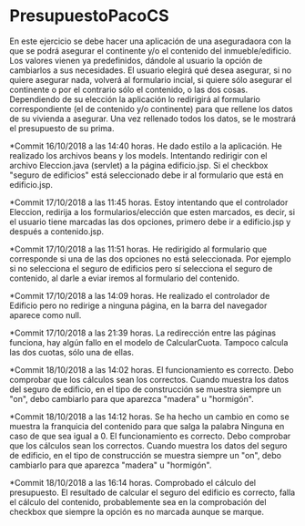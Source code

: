 # PresupuestoPacoCS
En este ejercicio se debe hacer una aplicación de una aseguradaora con la que se podrá asegurar el continente y/o el contenido del inmueble/edificio. Los valores vienen ya predefinidos, dándole al usuario la opción de cambiarlos a sus necesidades. El usuario elegirá qué desea asegurar, si no quiere asegurar nada, volverá al formulario incial, si quiere sólo asegurar el continente o por el contrario sólo el contenido, o las dos cosas. Dependiendo de su elección la aplicación lo redirigirá al formulario correspondiente (el de contenido y/o continente) para que rellene los datos de su vivienda a asegurar. Una vez rellenado todos los datos, se le mostrará el presupuesto de su prima.

*Commit 16/10/2018 a las 14:40 horas. He dado estilo a la aplicación. He realizado los archivos beans y los models. Intentando redirigir con el archivo Eleccion.java (servlet) a la página edificio.jsp. Si el checkbox "seguro de edificios" está seleccionado debe ir al formulario que está en edificio.jsp.

*Commit 17/10/2018 a las 11:45 horas. Estoy intentando que el controlador Eleccion, redirija a los formularios/elección que esten marcados, es decir, si el usuario tiene marcadas las dos opciones, primero debe ir a edificio.jsp y después a contenido.jsp.

*Commit 17/10/2018 a las 11:51 horas. He redirigido al formulario que corresponde si una de las dos opciones no está seleccionada. Por ejemplo si no selecciona el seguro de edificios pero sí selecciona el seguro de contenido, al darle a eviar iremos al formulario del contenido.

*Commit 17/10/2018 a las 14:09 horas. He realizado el controlador de Edificio pero no redirige a ninguna página, en la barra del navegador aparece como null.

*Commit 17/10/2018 a las 21:39 horas. La redirección entre las páginas funciona, hay algún fallo en el modelo de CalcularCuota. Tampoco calcula las dos cuotas, sólo una de ellas.

*Commit 18/10/2018 a las 14:02 horas. El funcionamiento es correcto. Debo comprobar que los cálculos sean los correctos. Cuando muestra los datos del seguro de edificio, en el tipo de construcción se muestra siempre un "on", debo cambiarlo para que aparezca "madera" u "hormigón".

*Commit 18/10/2018 a las 14:12 horas. Se ha hecho un cambio en como se muestra la franquicia del contenido para que salga la palabra Ninguna en caso de que sea igual a 0. El funcionamiento es correcto. Debo comprobar que los cálculos sean los correctos. Cuando muestra los datos del seguro de edificio, en el tipo de construcción se muestra siempre un "on", debo cambiarlo para que aparezca "madera" u "hormigón".


*Commit 18/10/2018 a las 16:14 horas. Comprobado el cálculo del presupuesto. El resultado de calcular el seguro del edificio es correcto, falla el cálculo del contenido, probablemente sea en la comprobación del checkbox que siempre la opción es no marcada aunque se marque.

